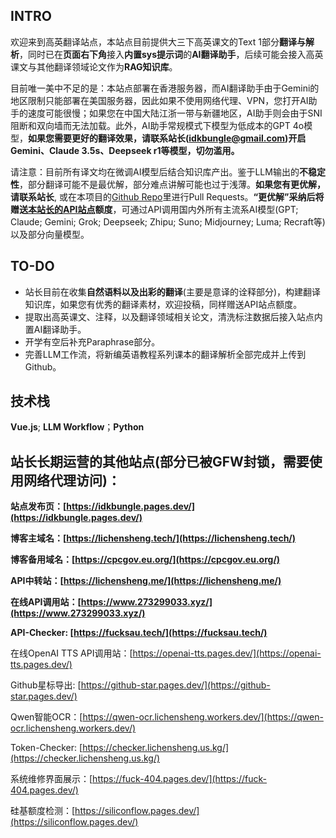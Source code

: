 ## INTRO [​](#intro)

欢迎来到高英翻译站点，本站点目前提供大三下高英课文的Text 1部分**翻译与解析**，同时已在**页面右下角**接入**内置sys提示词**的**AI翻译助手**，后续可能会接入高英课文与其他翻译领域论文作为**RAG知识库**。

目前唯一美中不足的是：本站点部署在香港服务器，而AI翻译助手由于Gemini的地区限制只能部署在美国服务器，因此如果不使用网络代理、VPN，您打开AI助手的速度可能很慢；如果您在中国大陆江浙一带与新疆地区，AI助手则会由于SNI阻断和双向墙而无法加载。此外，AI助手常规模式下模型为低成本的GPT 4o模型，**如果您需要更好的翻译效果，请联系站长([idkbungle@gmail.com](mailto:idkbungle@gmail.com))开启Gemini、Claude 3.5s、Deepseek r1等模型，切勿滥用。**

请注意：目前所有译文均在微调AI模型后结合知识库产出。鉴于LLM输出的**不稳定性**，部分翻译可能不是最优解，部分难点讲解可能也过于浅薄。**如果您有更优解，请联系站长**, 或在本项目的[Github Repo](https://github.com/idkbungle/advanced-english)里进行Pull Requests。**“更优解”采纳后将赠送[本站长的API站点](https://lichensheng.me/)额度**，可通过API调用国内外所有主流系AI模型(GPT; Claude; Gemini; Grok; Deepseek; Zhipu; Suno; Midjourney; Luma; Recraft等)以及部分向量模型。

## TO-DO [​](#to-do)

- 站长目前在收集**自然语料以及出彩的翻译**(主要是意译的诠释部分)，构建翻译知识库，如果您有优秀的翻译素材，欢迎投稿，同样赠送API站点额度。
- 提取出高英课文、注释，以及翻译领域相关论文，清洗标注数据后接入站点内置AI翻译助手。
- 开学有空后补充Paraphrase部分。
- 完善LLM工作流，将新编英语教程系列课本的翻译解析全部完成并上传到Github。

## 技术栈 [​](#技术栈)

**Vue.js**; **LLM Workflow**；**Python**

## 站长长期运营的其他站点(部分已被GFW封锁，需要使用网络代理访问)： [​](#站长长期运营的其他站点-部分已被gfw封锁-需要使用网络代理访问)

**站点发布页：[https://idkbungle.pages.dev/](https://idkbungle.pages.dev/)**

**博客主域名：[https://lichensheng.tech/](https://lichensheng.tech/)**

**博客备用域名：[https://cpcgov.eu.org/](https://cpcgov.eu.org/)**

**API中转站：[https://lichensheng.me/](https://lichensheng.me/)**

**在线API调用站：[https://www.273299033.xyz/](https://www.273299033.xyz/)**

**API-Checker: [https://fucksau.tech/](https://fucksau.tech/)**

在线OpenAI TTS API调用站：[https://openai-tts.pages.dev/](https://openai-tts.pages.dev/)

Github星标导出: [https://github-star.pages.dev/](https://github-star.pages.dev/)

Qwen智能OCR：[https://qwen-ocr.lichensheng.workers.dev/](https://qwen-ocr.lichensheng.workers.dev/)

Token-Checker: [https://checker.lichensheng.us.kg/](https://checker.lichensheng.us.kg/)

系统维修界面展示：[https://fuck-404.pages.dev/](https://fuck-404.pages.dev/)

硅基额度检测：[https://siliconflow.pages.dev/](https://siliconflow.pages.dev/)
